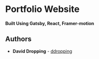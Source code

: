 # Portfolio Website 

#### Built Using Gatsby, React, Framer-motion

## Authors

- **David Dropping** - [ddropping](https://github.com/ddropping)
